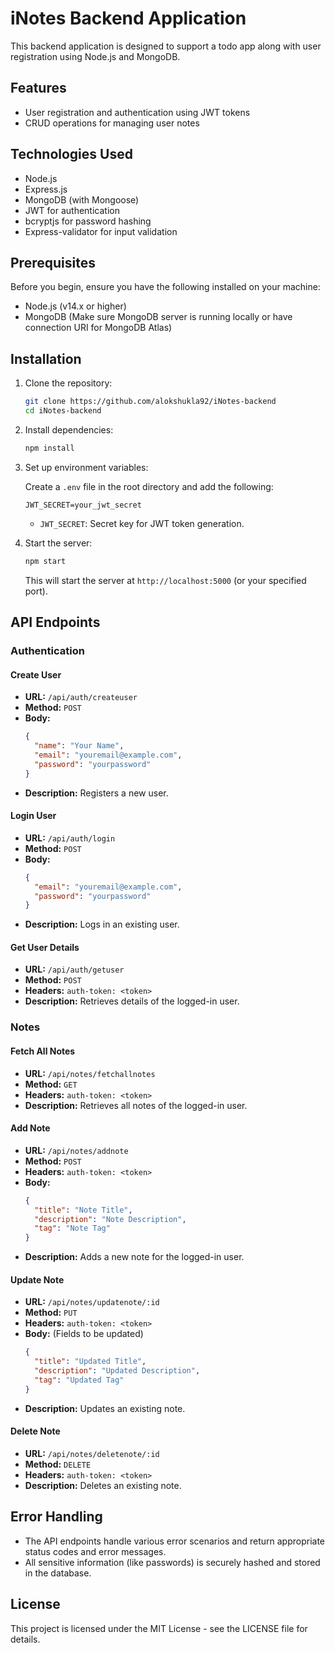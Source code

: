 
# iNotes Backend Application

This backend application is designed to support a todo app along with user registration using Node.js and MongoDB.

## Features

- User registration and authentication using JWT tokens
- CRUD operations for managing user notes

## Technologies Used

- Node.js
- Express.js
- MongoDB (with Mongoose)
- JWT for authentication
- bcryptjs for password hashing
- Express-validator for input validation

## Prerequisites

Before you begin, ensure you have the following installed on your machine:

- Node.js (v14.x or higher)
- MongoDB (Make sure MongoDB server is running locally or have connection URI for MongoDB Atlas)

## Installation

1. Clone the repository:

   ```bash
   git clone https://github.com/alokshukla92/iNotes-backend
   cd iNotes-backend
   ```

2. Install dependencies:

   ```bash
   npm install
   ```

3. Set up environment variables:

   Create a `.env` file in the root directory and add the following:

   ```plaintext
   JWT_SECRET=your_jwt_secret
   ```
   - `JWT_SECRET`: Secret key for JWT token generation.

4. Start the server:

   ```bash
   npm start
   ```

   This will start the server at `http://localhost:5000` (or your specified port).

## API Endpoints

### Authentication

#### Create User

- **URL:** `/api/auth/createuser`
- **Method:** `POST`
- **Body:**
  ```json
  {
    "name": "Your Name",
    "email": "youremail@example.com",
    "password": "yourpassword"
  }
  ```
- **Description:** Registers a new user.

#### Login User

- **URL:** `/api/auth/login`
- **Method:** `POST`
- **Body:**
  ```json
  {
    "email": "youremail@example.com",
    "password": "yourpassword"
  }
  ```
- **Description:** Logs in an existing user.

#### Get User Details

- **URL:** `/api/auth/getuser`
- **Method:** `POST`
- **Headers:** `auth-token: <token>`
- **Description:** Retrieves details of the logged-in user.

### Notes

#### Fetch All Notes

- **URL:** `/api/notes/fetchallnotes`
- **Method:** `GET`
- **Headers:** `auth-token: <token>`
- **Description:** Retrieves all notes of the logged-in user.

#### Add Note

- **URL:** `/api/notes/addnote`
- **Method:** `POST`
- **Headers:** `auth-token: <token>`
- **Body:**
  ```json
  {
    "title": "Note Title",
    "description": "Note Description",
    "tag": "Note Tag"
  }
  ```
- **Description:** Adds a new note for the logged-in user.

#### Update Note

- **URL:** `/api/notes/updatenote/:id`
- **Method:** `PUT`
- **Headers:** `auth-token: <token>`
- **Body:** (Fields to be updated)
  ```json
  {
    "title": "Updated Title",
    "description": "Updated Description",
    "tag": "Updated Tag"
  }
  ```
- **Description:** Updates an existing note.

#### Delete Note

- **URL:** `/api/notes/deletenote/:id`
- **Method:** `DELETE`
- **Headers:** `auth-token: <token>`
- **Description:** Deletes an existing note.

## Error Handling

- The API endpoints handle various error scenarios and return appropriate status codes and error messages.
- All sensitive information (like passwords) is securely hashed and stored in the database.

## License

This project is licensed under the MIT License - see the LICENSE file for details.
